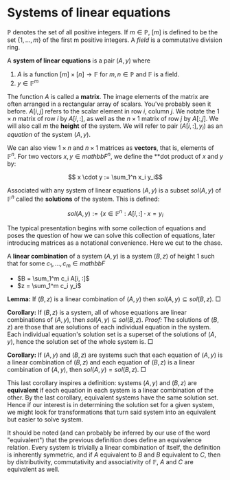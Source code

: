 # Systems of linear equations

$\mathbb{P}$ denotes the set of all positive integers. If $m \in \mathbb{P}$, $[m]$ is defined to be the set $\{1, ..., m\}$ of the first m positive integers. A *field* is a commutative division ring.

A **system of linear equations** is a pair $(A, y)$ where 

 1. $A$ is a function $[m] \times [n] \rightarrow \mathbb{F}$ for $m, n \in \mathbb{P}$ and $\mathbb{F}$ is a field. 
 2. $y \in \mathbb{F}^m$

The function $A$ is called a **matrix**. The image elements of the matrix are often arranged in a rectangular array of scalars. You've probably seen it before. $A[i,j]$ refers to the scalar element in row $i$, column $j$. We notate the $1 \times n$ matrix of row $i$ by $A[i, :]$, as well as the $n \times 1$ matrix of row $j$ by $A[:, j]$. We will also call $m$ the **height** of the system. We will refer to pair $(A[i, :], y_i)$ as an *equation* of the system $(A, y)$.

We can also view $1 \times n$ and $n \times 1$ matrices as **vectors**, that is, elements of $\mathbb{F}^n$. For two vectors $x, y \in mathbb{F}^n$, we define the **dot product of $x$ and $y$ by:

  $$ x \cdot y := \sum_1^n x_i y_i$$

Associated with any system of linear equations $(A,y)$ is a subset $sol(A,y)$ of $\mathbb{F}^n$ called the **solutions** of the system. This is defined:

  $$sol(A,y) := \{x \in \mathbb{F}^n : A[i, :] \cdot x = y_i$$

The typical presentation begins with some collection of equations and poses the question of how we can solve this collection of equations, later introducing matrices as a notational convenience. Here we cut to the chase.

A **linear combination** of a system $(A, y)$ is a system $(B, z)$ of height 1 such that for some $c_1, \ldots, c_m \in mathbb{F}$

 - $B = \sum_1^m c_i A[i, :]$
 - $z = \sum_1^m c_i y_i$

**Lemma:** If $(B,z)$ is a linear combination of $(A,y)$ then $sol(A,y) \subseteq sol(B,z)$. $\Box$

**Corollary:** If $(B,z)$ is a system, all of whose equations are linear combinations of $(A,y)$, then $sol(A,y) \subseteq sol(B,z)$.
*Proof:* The solutions of $(B,z)$ are those that are solutions of each individual equation in the system. Each individual equation's solution set is a superset of the solutions of $(A,y)$, hence the solution set of the whole system is. $\Box$

**Corollary:** If $(A,y)$ and $(B,z)$ are systems such that each equation of $(A,y)$ is a linear combination of $(B,z)$ and each equation of $(B,z)$ is a linear combination of $(A,y)$, then $sol(A,y) = sol(B,z)$. $\Box$

This last corollary inspires a definition: systems $(A,y)$ and $(B,z)$ are **equivalent** if each equation in each system is a linear combination of the other. By the last corollary, equivalent systems have the same solution set. Hence if our interest is in determining the solution set for a given system, we might look for transformations that turn said system into an equivalent but easier to solve system.

It should be noted (and can probably be inferred by our use of the word "equivalent") that the previous definition does define an equivalence relation. Every system is trivially a linear combination of itself, the definition is inherently symmetric, and if $A$ equivalent to $B$ and $B$ equivalent to $C$, then by distributivity, commutativity and associativity of $\mathbb{F}$,  $A$ and $C$ are equivalent as well.
